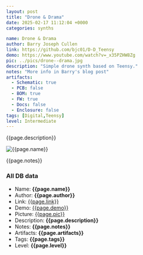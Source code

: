 ```yaml
---
layout: post
title: "Drone & Drama"
date: 2025-02-17 11:12:04 +0000
categories: synths

name: Drone & Drama
author: Barry Joseph Cullen
link: https://github.com/bjc01/D-D_Teensy
demo: https://www.youtube.com/watch?v=_x35PZHW8Zg
pic: ../pics/drone--drama.jpg
description: "Simple drone synth based on Teensy."
notes: "More info in Barry's blog post"
artifacts:
  - Schematic: true
  - PCB: false
  - BOM: true
  - FW: true
  - Docs: false
  - Enclosure: false
tags: [Digital,Teensy]
level: Intermediate
---
```


{{page.description}}

![{{page.name}}]({{page.pic}})

{{page.notes}}

### All DB data
- Name: **{{page.name}}**
- Author: **{{page.author}}**
- Link: [{{page.link}}]({{page.link}})
- Demo: [{{page.demo}}]({{page.demo}})
- Picture: [{{page.pic}}]({{page.pic}})
- Description: **{{page.description}}**
- Notes: **{{page.notes}}**
- Artifacts: **{{page.artifacts}}**
- Tags: **{{page.tags}}**
- Level: **{{page.level}}**
